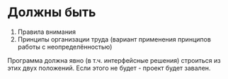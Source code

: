 # Должны быть

1. Правила внимания
2. Принципы организации труда (вариант применения принципов работы с неопределённостью)

Программа должна явно (в т.ч. интерфейсные решения) строиться из этих двух положений. Если этого не будет - проект будет завален.

<!-- {"date":"2016-10-08T18:29:16.742Z","id":"39771210-2dfd-11e7-b44f-f14586a06049","excerpt":"1. Правила внимания 2. Принципы организации труда..."} -->